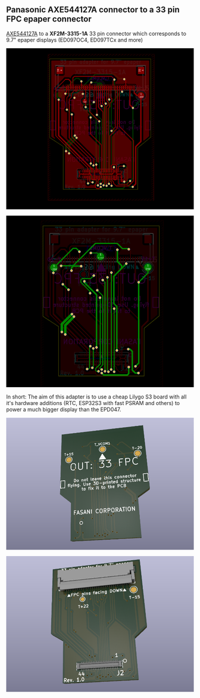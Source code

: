 ## Panasonic AXE544127A connector to a 33 pin FPC epaper connector

[AXE544127A](https://app.ultralibrarian.com/details/195de4da-7296-11e9-ab3a-0a3560a4cccc/Panasonic/AXE544127A) to a **XF2M-3315-1A** 33 pin connector which corresponds to 9.7" epaper displays (ED097OC4, ED097TCx and more)

![pcb F.Cu](assets/pcb-rev1.0.png)

![pcb Back Cu layer](assets/pcb-rev1.0-back-layer.png)

In short: The aim of this adapter is to use a cheap Lilygo S3 board with all it's hardware additions (RTC, ESP32S3 with fast PSRAM and others) to power a much bigger display than the EPD047.

![3d](assets/3D-inverted.png)

![3d](assets/3D-top.png)


